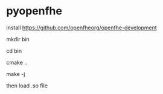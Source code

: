 # pyopenfhe

install https://github.com/openfheorg/openfhe-development

mkdir bin

cd bin

cmake ..

make -j

then load .so file
